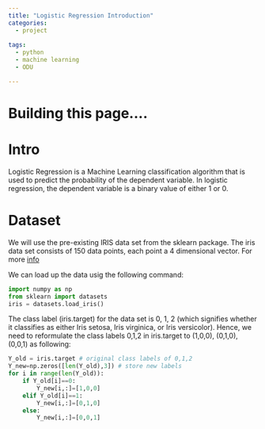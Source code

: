 ```yaml
---
title: "Logistic Regression Introduction"
categories:
  - project
  
tags:
  - python
  - machine learning 
  - ODU

---
```


<script type="text/javascript"
        src="https://cdnjs.cloudflare.com/ajax/libs/mathjax/2.7.0/MathJax.js?config=TeX-AMS_CHTML">
</script>

<script type="text/x-mathjax-config">
MathJax.Hub.Config({
tex2jax: {
inlineMath: [['$','$'], ['\\(','\\)']],
processEscapes: true},
jax: ["input/TeX","input/MathML","input/AsciiMath","output/CommonHTML"],
extensions: ["tex2jax.js","mml2jax.js","asciimath2jax.js","MathMenu.js","MathZoom.js","AssistiveMML.js", "[Contrib]/a11y/accessibility-menu.js"],
TeX: {
extensions: ["AMSmath.js","AMSsymbols.js","noErrors.js","noUndefined.js"],
equationNumbers: {
autoNumber: "AMS"
}
}
});
</script>
# Building this page....
# Intro
Logistic Regression is a Machine Learning classification algorithm that is used to predict the probability of the dependent variable. In logistic regression, the dependent variable is a binary value of either 1 or 0. 

# Dataset
We will use the pre-existing IRIS data set from the sklearn package. The iris data set consists of 150 data points, each point a 4 dimensional vector. For more <a href="https://en.wikipedia.org/wiki/Iris_flower_data_s"> info </a> 

We can load up the data usig the following command:
``` python
import numpy as np
from sklearn import datasets
iris = datasets.load_iris()
```

The class label (iris.target) for the data set is 0, 1, 2 (which signifies whether it classifies as either Iris setosa, Iris virginica, or Iris versicolor). Hence, we need to reformulate the class labels 0,1,2 in iris.target to (1,0,0), (0,1,0), (0,0,1) as following:
``` python
Y_old = iris.target # original class labels of 0,1,2 
Y_new=np.zeros([len(Y_old),3]) # store new labels 
for i in range(len(Y_old)):
    if Y_old[i]==0: 
        Y_new[i,:]=[1,0,0]
    elif Y_old[i]==1: 
        Y_new[i,:]=[0,1,0]
    else: 
        Y_new[i,:]=[0,0,1]
```

